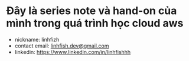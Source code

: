 

# Đây là series note và hand-on của mình trong quá trình học cloud aws
- nickname: linhfizh
- contact email: linhfish.dev@gmail.com
- linkedin: https://www.linkedin.com/in/linhfishhh
